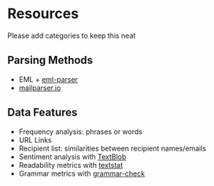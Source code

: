 Resources
=

Please add categories to keep this neat

## Parsing Methods
- EML + [eml-parser](https://pypi.org/project/eml-parser/)
- [mailparser.io](https://mailparser.io)

## Data Features
- Frequency analysis: phrases or words
- URL Links
- Recipient list: similarities between recipient names/emails
- Sentiment analysis with [TextBlob](https://textblob.readthedocs.io/en/dev/advanced_usage.html#sentiment-analyzers)
- Readability metrics with [textstat](https://pypi.org/project/textstat/)
- Grammar metrics with [grammar-check](https://pypi.org/project/grammar-check/)
